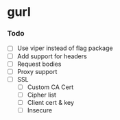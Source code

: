 # gurl

### Todo

- [ ] Use viper instead of flag package
- [ ] Add support for headers
- [ ] Request bodies
- [ ] Proxy support
- [ ] SSL
  - [ ] Custom CA Cert
  - [ ] Cipher list
  - [ ] Client cert & key
  - [ ] Insecure

